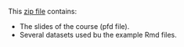 This [zip file](https://www.dropbox.com/scl/fi/l8p2aeb6cc1q76yc54vjl/FDA_in_Demography.zip?rlkey=k62d7sgkjznl9l5t915vsbflx&dl=0) contains:
- The slides of the course (pfd file).
- Several datasets used bu the example Rmd files.

